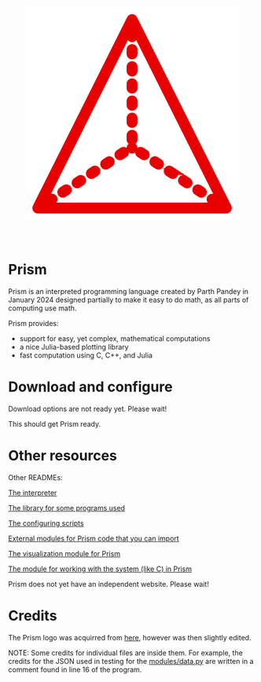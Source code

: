 <h1 align = "center">
<img id = "logo" src = "logo.svg">
</h1><br>

# Prism
Prism is an interpreted programming language created by Parth Pandey in January 2024 designed partially to make it easy to do math, as all parts of computing use math.

Prism provides:
- support for easy, yet complex, mathematical computations
- a nice Julia-based plotting library
- fast computation using C, C++, and Julia

# Download and configure
Download options are not ready yet. Please wait!

This should get Prism ready.

# Other resources
Other READMEs: 

[The interpreter](https://github.com/parth-pandey2030/prism/blob/main/interpreter/README.md) 

[The library for some programs used](https://github.com/parth-pandey2030/prism/blob/main/lib/README.md)

[The configuring scripts](https://github.com/parth-pandey2030/prism/blob/main/config/README.md)

[External modules for Prism code that you can import](https://github.com/parth-pandey2030/prism/blob/main/modules/README.md)

[The visualization module for Prism](https://github.com/parth-pandey2030/prism/blob/main/modules/golden/README.md)

[The module for working with the system (like C) in Prism](https://github.com/parth-pandey2030/prism/blob/main/modules/system/README.md)

Prism does not yet have an independent website. Please wait!

# Credits

The Prism logo was acquirred from [here](https://www.svgrepo.com/svg/382617/3d-shape-3d-triangle-shape-geometric-prism-pyramid-shape), however was then slightly edited.

NOTE: Some credits for individual files are inside them. For example, the credits for the JSON used in testing for the [modules/data.py](https://github.com/parth-pandey2030/prism/blob/main/modules/data.py) are written in a comment found in line 16 of the program.

